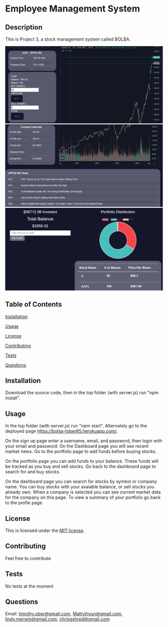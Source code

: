# Employee Management System

## Description 
This is Project 3, a stock management system called BOL$A.

<img src="./assets/images/dashboard1.png">
<img src="./assets/images/dashboard2.png">
<img src="./assets/images/portfolio.png">

## Table of Contents 
[Installation](#installation)

[Usage](#usage)

[License](#license)

[Contributing](#contributing)

[Tests](#tests)

[Questions](#questions)
## Installation
Download the source code, then in the top folder (with server.js) run "npm install". 

## Usage
In the top folder (with server.js) run "npm start". Alternately go to the deployed page https://bolsa-tober65.herokuapp.com/. 

On the sign up page enter a username, email, and password, then login with your email and password. On the Dashboard page you will see recent market news. Go to the portfolio page to add funds before buying stocks.

On the portfolio page you can add funds to your balance. These funds will be tracked as you buy and sell stocks. Go back to the dashboard page to search for and buy stocks.

On the dashboard page you can search for stocks by symbol or company name. You can buy stocks with your avaiable balance, or sell stocks you already own. When a company is selected you can see current market data for the company on this page. To view a summary of your portfolio go back to the profie page.

## License
This is licensed under the [MIT license](https://choosealicense.com/licenses/mit/).

## Contributing
Feel free to contribute

## Tests
No tests at the moment

## Questions
Email: timothy.ober@gmail.com, Mattyihyun@gmail.com, lindy.merwin@gmail.com, chrisgshred@gmail.com